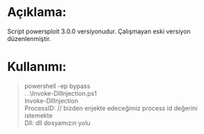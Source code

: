 # Açıklama:
Script powersploit 3.0.0 versiyonudur.
Çalışmayan eski versiyon düzenlenmiştir.
# Kullanımı:
> powershell -ep bypass <br>
>. .\Invoke-DllInjection.ps1<br>
>Invoke-DllInjection<br>
> ProcessID: <id> // bizden enjekte edeceğimiz process id değerini istemekte <br>
>Dll: dll dosyamızın yolu<br>
